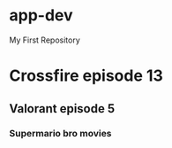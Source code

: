  # app-dev
My First Repository
# Crossfire episode 13
## Valorant episode 5
###  Supermario bro movies

